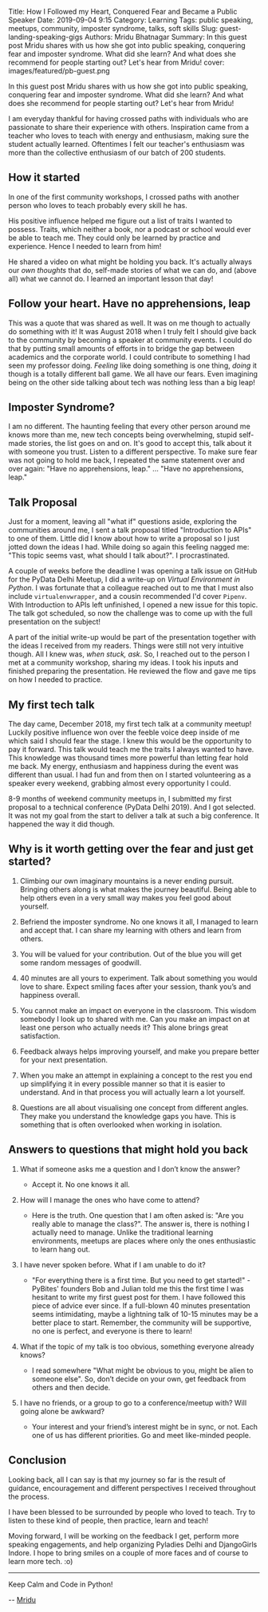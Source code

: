 Title: How I Followed my Heart, Conquered Fear and Became a Public Speaker
Date: 2019-09-04 9:15
Category: Learning
Tags: public speaking, meetups, community, imposter syndrome, talks, soft skills
Slug: guest-landing-speaking-gigs
Authors: Mridu Bhatnagar
Summary: In this guest post Mridu shares with us how she got into public speaking, conquering fear and imposter syndrome. What did she learn? And what does she recommend for people starting out? Let's hear from Mridu!
cover: images/featured/pb-guest.png

In this guest post Mridu shares with us how she got into public speaking, conquering fear and imposter syndrome. What did she learn? And what does she recommend for people starting out? Let's hear from Mridu!

I am everyday thankful for having crossed paths with individuals who are passionate to share their experience with others. Inspiration came from a teacher who loves to teach with energy and enthusiasm, making sure the student actually learned. Oftentimes I felt our teacher's enthusiasm was more than the collective enthusiasm of our batch of 200 students.
 
## How it started
 
In one of the first community workshops, I crossed paths with another person who loves to teach probably every skill he has.
 
His positive influence helped me figure out a list of traits I wanted to possess. Traits, which neither a book, nor a podcast or school would ever be able to teach me. They could only be learned by practice and experience. Hence I needed to learn from him!
 
He shared a video on what might be holding you back. It's actually always our _own thoughts_ that do, self-made stories of what we can do, and (above all) what we cannot do. I learned an important lesson that day!
 
## Follow your heart. Have no apprehensions, leap

This was a quote that was shared as well. It was on me though to actually do something with it! It was August 2018 when I truly felt I should give back to the community by becoming a speaker at community events. I could do that by putting small amounts of efforts in to bridge the gap between academics and the corporate world. I could contribute to something I had seen my professor doing. _Feeling_ like doing something is one thing, _doing_ it though is a totally different ball game. We all have our fears. Even imagining being on the other side talking about tech was nothing less than a big leap!
 
## Imposter Syndrome?

I am no different. The haunting feeling that every other person around me knows more than me, new tech concepts being overwhelming, stupid self-made stories, the list goes on and on. It's good to accept this, talk about it with someone you trust. Listen to a different perspective. To make sure fear was not going to hold me back, I repeated the same statement over and over again: "Have no apprehensions, leap." ... "Have no apprehensions, leap."
 
## Talk Proposal

Just for a moment, leaving all "what if" questions aside, exploring the communities around me, I sent a talk proposal titled "Introduction to APIs" to one of them. Little did I know about how to write a proposal so I just jotted down the ideas I had. While doing so again this feeling nagged me: "This topic seems vast, what should I talk about?". I procrastinated.
 
A couple of weeks before the deadline I was opening a talk issue on GitHub for the PyData Delhi Meetup, I did a write-up on _Virtual Environment in Python_. I was fortunate that a colleague reached out to me that I must also include `virtualenvwrapper`, and a cousin recommended I'd cover `Pipenv`. With Introduction to APIs left unfinished, I opened a new issue for this topic. The talk got scheduled, so now the challenge was to come up with the full presentation on the subject!
 
A part of the initial write-up would be part of the presentation together with the ideas I received from my readers. Things were still not very intuitive though. All I knew was, *when stuck, ask*. So, I reached out to the person I met at a community workshop, sharing my ideas. I took his inputs and finished preparing the presentation. He reviewed the flow and gave me tips on how I needed to practice.

## My first tech talk

The day came, December 2018, my first tech talk at a community meetup! Luckily positive influence won over the feeble voice deep inside of me which said I should fear the stage. I knew this would be the opportunity to pay it forward. This talk would teach me the traits I always wanted to have. This knowledge was thousand times more powerful than letting fear hold me back. My energy, enthusiasm and happiness during the event was different than usual. I had fun and from then on I started volunteering as a speaker every weekend, grabbing almost every opportunity I could.
 
8-9 months of weekend community meetups in, I submitted my first proposal to a technical conference (PyData Delhi 2019). And I got selected. It was not my goal from the start to deliver a talk at such a big conference. It happened the way it did though. 
 
## Why is it worth getting over the fear and just get started?

1. Climbing our own imaginary mountains is a never ending pursuit. Bringing others along is what makes the journey beautiful. Being able to help others even in a very small way makes you feel good about yourself.
 
2. Befriend the imposter syndrome. No one knows it all, I managed to learn and accept that. I can share my learning with others and learn from others.
 
3. You will be valued for your contribution. Out of the blue you will get some random messages of goodwill. 
 
4. 40 minutes are all yours to experiment. Talk about something you would love to share. Expect smiling faces after your session, thank you’s and happiness overall.
 
5. You cannot make an impact on everyone in the classroom. This wisdom somebody I look up to shared with me. Can you make an impact on at least one person who actually needs it? This alone brings great satisfaction.
 
6. Feedback always helps improving yourself, and make you prepare better for your next presentation.
 
7. When you make an attempt in explaining a concept to the rest you end up simplifying it in every possible manner so that it is easier to understand. And in that process you will actually learn a lot yourself.
 
8. Questions are all about visualising one concept from different angles. They make you understand the knowledge gaps you have. This is something that is often overlooked when working in isolation.
 
## Answers to questions that might hold you back
 
1. What if someone asks me a question and I don’t know the answer?

	- Accept it. No one knows it all.
 
2. How will I manage the ones who have come to attend?

	- Here is the truth. One question that I am often asked is: "Are you really able to manage the class?". The answer is, there is nothing I actually need to manage. Unlike the traditional learning environments, meetups are places where only the ones enthusiastic to learn hang out.
 
3. I have never spoken before. What if I am unable to do it?

	- "For everything there is a first time. But you need to get started!" - PyBites' founders Bob and Julian told me this the first time I was hesitant to write my first guest post for them. I have followed this piece of advice ever since. If a full-blown 40 minutes presentation seems intimidating, maybe a lightning talk of 10-15 minutes may be a better place to start. Remember, the community will be supportive, no one is perfect, and everyone is there to learn!
 
4. What if the topic of my talk is too obvious, something everyone already knows?

	- I read somewhere "What might be obvious to you, might be alien to someone else". So, don’t decide on your own, get feedback from others and then decide.
 
5. I have no friends, or a group to go to a conference/meetup with? Will going alone be awkward?

	- Your interest and your friend’s interest might be in sync, or not. Each one of us has different priorities. Go and meet like-minded people.

## Conclusion

Looking back, all I can say is that my journey so far is the result of guidance, encouragement and different perspectives I received throughout the process. 

I have been blessed to be surrounded by people who loved to teach. Try to listen to these kind of people, then practice, learn and teach!
 
Moving forward, I will be working on the feedback I get, perform more speaking engagements, and help organizing Pyladies Delhi and DjangoGirls Indore. I hope to bring smiles on a couple of more faces and of course to learn more tech. :o)

---

Keep Calm and Code in Python!

-- [Mridu](pages/guests.html#mridubhatnagar)

